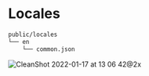# Locales

```sh
public/locales
└── en
    └── common.json
```

![CleanShot 2022-01-17 at 13 06 42@2x](https://user-images.githubusercontent.com/935988/149712002-07aa00c0-4ef5-4ef1-be29-41bad4a93953.png)
